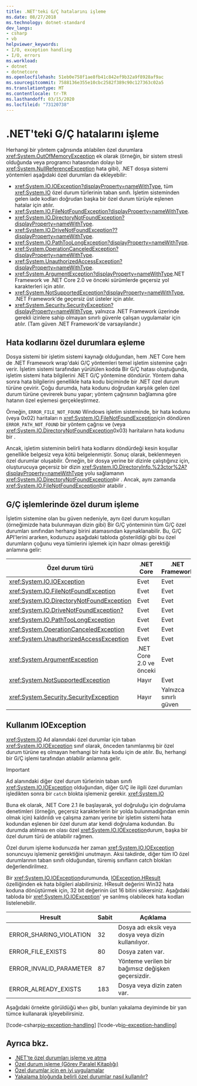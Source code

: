 ```yaml
---
title: .NET'teki G/Ç hatalarını işleme
ms.date: 08/27/2018
ms.technology: dotnet-standard
dev_langs:
- csharp
- vb
helpviewer_keywords:
- I/O, exception handling
- I/O, errors
ms.workload:
- dotnet
- dotnetcore
ms.openlocfilehash: 51eb0e758f1ae8fb41c842ef9b32a9f8928af9ac
ms.sourcegitcommit: 7588136e355e10cbc2582f389c90c127363c02a5
ms.translationtype: MT
ms.contentlocale: tr-TR
ms.lasthandoff: 03/15/2020
ms.locfileid: "73120738"
---
```

# <a name="handling-io-errors-in-net"></a>.NET'teki G/Ç hatalarını işleme

Herhangi bir yöntem çağrısında atılabilen özel durumlara <xref:System.OutOfMemoryException> ek olarak (örneğin, bir sistem stresli olduğunda veya programcı hatasından dolayı bir <xref:System.NullReferenceException> hata gibi), .NET dosya sistemi yöntemleri aşağıdaki özel durumları da ekleyebilir:

- <xref:System.IO.IOException?displayProperty=nameWithType>, tüm <xref:System.IO> özel durum türlerinin taban sınıfı. İşletim sisteminden gelen iade kodları doğrudan başka bir özel durum türüyle eşlenen hatalar için atılır.
- <xref:System.IO.FileNotFoundException?displayProperty=nameWithType>.
- <xref:System.IO.DirectoryNotFoundException?displayProperty=nameWithType>.
- <xref:System.IO.DriveNotFoundException??displayProperty=nameWithType>.
- <xref:System.IO.PathTooLongException?displayProperty=nameWithType>.
- <xref:System.OperationCanceledException?displayProperty=nameWithType>.
- <xref:System.UnauthorizedAccessException?displayProperty=nameWithType>.
- <xref:System.ArgumentException?displayProperty=nameWithType>.NET Framework ve .NET Core 2.0 ve önceki sürümlerde geçersiz yol karakterleri için atılır.
- <xref:System.NotSupportedException?displayProperty=nameWithType>, .NET Framework'de geçersiz üst üsteler için atılır.
- <xref:System.Security.SecurityException?displayProperty=nameWithType>, yalnızca .NET Framework üzerinde gerekli izinlere sahip olmayan sınırlı güvenle çalışan uygulamalar için atılır. (Tam güven .NET Framework'de varsayılandır.)

## <a name="mapping-error-codes-to-exceptions"></a>Hata kodlarını özel durumlara eşleme

Dosya sistemi bir işletim sistemi kaynağı olduğundan, hem .NET Core hem de .NET Framework wrap'daki G/Ç yöntemleri temel işletim sistemine çağrı verir. İşletim sistemi tarafından yürütülen kodda Bir G/Ç hatası oluştuğunda, işletim sistemi hata bilgilerini .NET G/Ç yöntemine döndürür. Yöntem daha sonra hata bilgilerini genellikle hata kodu biçiminde bir .NET özel durum türüne çevirir. Çoğu durumda, hata kodunu doğrudan karşılık gelen özel durum türüne çevirerek bunu yapar; yöntem çağrısının bağlamına göre hatanın özel eşlemesi gerçekleştirmez.

Örneğin, `ERROR_FILE_NOT_FOUND` Windows işletim sisteminde, bir hata kodunu (veya 0x02) haritaları n <xref:System.IO.FileNotFoundException>için döndüren `ERROR_PATH_NOT_FOUND` bir yöntem çağrısı ve (veya <xref:System.IO.DirectoryNotFoundException>0x03) haritaların hata kodunu bir .

Ancak, işletim sisteminin belirli hata kodlarını döndürdeği kesin koşullar genellikle belgesiz veya kötü belgelenmiştir. Sonuç olarak, beklenmeyen özel durumlar oluşabilir. Örneğin, bir dosya yerine bir dizinle çalıştığınız için, oluşturucuya geçersiz bir dizin <xref:System.IO.DirectoryInfo.%23ctor%2A?displayProperty=nameWithType> yolu sağlamanın <xref:System.IO.DirectoryNotFoundException>bir . Ancak, aynı zamanda <xref:System.IO.FileNotFoundException>bir atabilir .

## <a name="exception-handling-in-io-operations"></a>G/Ç işlemlerinde özel durum işleme

İşletim sistemine olan bu güven nedeniyle, aynı özel durum koşulları (örneğimizde hata bulunmayan dizin gibi) Bir G/Ç yönteminin tüm G/Ç özel durumları sınıfından herhangi birini atamasından kaynaklanabilir. Bu, G/Ç API'lerini ararken, kodunuzu aşağıdaki tabloda gösterildiği gibi bu özel durumların çoğunu veya tümlerini işlemek için hazır olması gerektiği anlamına gelir:

| Özel durum türü | .NET Core | .NET Framework |
|---|---|---|
| <xref:System.IO.IOException> | Evet | Evet |
| <xref:System.IO.FileNotFoundException> | Evet | Evet |
| <xref:System.IO.DirectoryNotFoundException> | Evet | Evet |
| <xref:System.IO.DriveNotFoundException?> | Evet | Evet |
| <xref:System.IO.PathTooLongException> | Evet | Evet |
| <xref:System.OperationCanceledException> | Evet | Evet |
| <xref:System.UnauthorizedAccessException> | Evet | Evet |
| <xref:System.ArgumentException> | .NET Core 2.0 ve önceki| Evet |
| <xref:System.NotSupportedException> | Hayır | Evet |
| <xref:System.Security.SecurityException> | Hayır | Yalnızca sınırlı güven |

## <a name="handling-ioexception"></a>Kullanım IOException

<xref:System.IO> Ad alanındaki özel durumlar için taban <xref:System.IO.IOException> sınıf olarak, önceden tanımlanmış bir özel durum türüne eş olmayan herhangi bir hata kodu için de atılır. Bu, herhangi bir G/Ç işlemi tarafından atılabilir anlamına gelir.

> [!IMPORTANT]
> Ad alanındaki diğer özel durum türlerinin taban sınıfı <xref:System.IO.IOException> olduğundan, diğer G/Ç ile ilgili özel durumları işledikten sonra bir `catch` blokta işlemeniz gerekir. <xref:System.IO>

Buna ek olarak, .NET Core 2.1 ile başlayarak, yol doğruluğu için doğrulama denetimleri (örneğin, geçersiz karakterlerin bir yolda bulunmadığından emin olmak için) kaldırıldı ve çalışma zamanı yerine bir işletim sistemi hata kodundan eşlenen bir özel durum atar kendi doğrulama kodundan. Bu durumda atılması en olası özel <xref:System.IO.IOException>durum, başka bir özel durum türü de atılabilir rağmen.

Özel durum işleme kodunuzda her zaman <xref:System.IO.IOException> sonuncuyu işlemeniz gerektiğini unutmayın. Aksi takdirde, diğer tüm IO özel durumlarının taban sınıfı olduğundan, türemiş sınıfların catch blokları değerlendirilmez.

Bir <xref:System.IO.IOException>durumunda, [IOException.HResult](xref:System.Exception.HResult) özelliğinden ek hata bilgileri alabilirsiniz. HResult değerini Win32 hata koduna dönüştürmek için, 32 bit değerinin üst 16 bitini sökersiniz. Aşağıdaki tabloda bir <xref:System.IO.IOException>' ye sarılmış olabilecek hata kodları listelenebilir.

| Hresult | Sabit | Açıklama |
| --- | --- | --- |
| ERROR_SHARING_VIOLATION | 32 | Dosya adı eksik veya dosya veya dizin kullanılıyor. |
| ERROR_FILE_EXISTS | 80 | Dosya zaten var. |
| ERROR_INVALID_PARAMETER | 87 | Yönteme verilen bir bağımsız değişken geçersizdir. |
| ERROR_ALREADY_EXISTS | 183 | Dosya veya dizin zaten var. |

Aşağıdaki örnekte görüldüğü `When` gibi, bunları yakalama deyiminde bir yan tümce kullanarak işleyebilirsiniz.

[!code-csharp[io-exception-handling](~/samples/snippets/standard/io/io-exceptions/cs/io-exceptions.cs)]
[!code-vb[io-exception-handling](~/samples/snippets/standard/io/io-exceptions/vb/io-exceptions.vb)]

## <a name="see-also"></a>Ayrıca bkz.

- [.NET'te özel durumları işleme ve atma](../exceptions/index.md)
- [Özel durum işleme (Görev Paralel Kitaplığı)](../parallel-programming/exception-handling-task-parallel-library.md)
- [Özel durumlar için en iyi uygulamalar](../exceptions/best-practices-for-exceptions.md)
- [Yakalama bloğunda belirli özel durumlar nasıl kullanılır?](../exceptions/how-to-use-specific-exceptions-in-a-catch-block.md)
